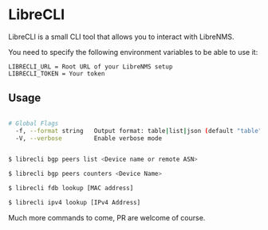 # LibreCLI

LibreCLI is a small CLI tool that allows you to interact with LibreNMS.

You need to specify the following environment variables to be able to use it:

```
LIBRECLI_URL = Root URL of your LibreNMS setup
LIBRECLI_TOKEN = Your token
```

## Usage

```bash

# Global Flags
  -f, --format string   Output format: table|list|json (default "table")
  -V, --verbose         Enable verbose mode


$ librecli bgp peers list <Device name or remote ASN>

$ librecli bgp peers counters <Device Name>

$ librecli fdb lookup [MAC address]

$ librecli ipv4 lookup [IPv4 Address]

```

Much more commands to come, PR are welcome of course.


